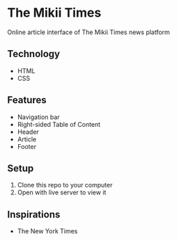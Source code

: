 # The Mikii Times
 Online article interface of The Mikii Times news platform 

## Technology
- HTML
- CSS

## Features
- Navigation bar
- Right-sided Table of Content
- Header
- Article
- Footer

## Setup
1. Clone this repo to your computer
2. Open with live server to view it

## Inspirations 
- The New York Times
